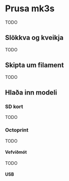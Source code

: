 # Prusa mk3s

TODO 

## Slökkva og kveikja

TODO

## Skipta um filament

TODO

## Hlaða inn modeli

### SD kort

TODO

### Octoprint

TODO

#### Vefviðmót

TODO

#### USB

